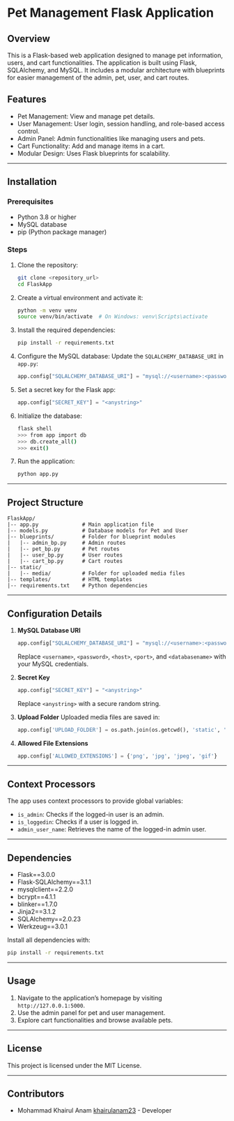 # Pet Management Flask Application

## Overview
This is a Flask-based web application designed to manage pet information, users, and cart functionalities. The application is built using Flask, SQLAlchemy, and MySQL. It includes a modular architecture with blueprints for easier management of the admin, pet, user, and cart routes.

## Features
- Pet Management: View and manage pet details.
- User Management: User login, session handling, and role-based access control.
- Admin Panel: Admin functionalities like managing users and pets.
- Cart Functionality: Add and manage items in a cart.
- Modular Design: Uses Flask blueprints for scalability.

---

## Installation

### Prerequisites
- Python 3.8 or higher
- MySQL database
- pip (Python package manager)

### Steps
1. Clone the repository:
   ```bash
   git clone <repository_url>
   cd FlaskApp
   ```

2. Create a virtual environment and activate it:
   ```bash
   python -m venv venv
   source venv/bin/activate  # On Windows: venv\Scripts\activate
   ```

3. Install the required dependencies:
   ```bash
   pip install -r requirements.txt
   ```

4. Configure the MySQL database:
   Update the `SQLALCHEMY_DATABASE_URI` in `app.py`:
   ```python
   app.config["SQLALCHEMY_DATABASE_URI"] = "mysql://<username>:<password>@<host>:<port>/<databasename>"
   ```

5. Set a secret key for the Flask app:
   ```python
   app.config["SECRET_KEY"] = "<anystring>"
   ```

6. Initialize the database:
   ```bash
   flask shell
   >>> from app import db
   >>> db.create_all()
   >>> exit()
   ```

7. Run the application:
   ```bash
   python app.py
   ```

---

## Project Structure
```
FlaskApp/
|-- app.py              # Main application file
|-- models.py           # Database models for Pet and User
|-- blueprints/         # Folder for blueprint modules
|   |-- admin_bp.py     # Admin routes
|   |-- pet_bp.py       # Pet routes
|   |-- user_bp.py      # User routes
|   |-- cart_bp.py      # Cart routes
|-- static/
|   |-- media/          # Folder for uploaded media files
|-- templates/          # HTML templates
|-- requirements.txt    # Python dependencies
```

---

## Configuration Details
1. **MySQL Database URI**
   ```python
   app.config["SQLALCHEMY_DATABASE_URI"] = "mysql://<username>:<password>@<host>:<port>/<databasename>"
   ```
   Replace `<username>`, `<password>`, `<host>`, `<port>`, and `<databasename>` with your MySQL credentials.

2. **Secret Key**
   ```python
   app.config["SECRET_KEY"] = "<anystring>"
   ```
   Replace `<anystring>` with a secure random string.

3. **Upload Folder**
   Uploaded media files are saved in:
   ```python
   app.config['UPLOAD_FOLDER'] = os.path.join(os.getcwd(), 'static', 'media')
   ```

4. **Allowed File Extensions**
   ```python
   app.config['ALLOWED_EXTENSIONS'] = {'png', 'jpg', 'jpeg', 'gif'}
   ```

---

## Context Processors
The app uses context processors to provide global variables:
- `is_admin`: Checks if the logged-in user is an admin.
- `is_loggedin`: Checks if a user is logged in.
- `admin_user_name`: Retrieves the name of the logged-in admin user.

---

## Dependencies
- Flask==3.0.0
- Flask-SQLAlchemy==3.1.1
- mysqlclient==2.2.0
- bcrypt==4.1.1
- blinker==1.7.0
- Jinja2==3.1.2
- SQLAlchemy==2.0.23
- Werkzeug==3.0.1

Install all dependencies with:
```bash
pip install -r requirements.txt
```

---

## Usage
1. Navigate to the application’s homepage by visiting `http://127.0.0.1:5000`.
2. Use the admin panel for pet and user management.
3. Explore cart functionalities and browse available pets.

---

## License
This project is licensed under the MIT License.

---

## Contributors
- Mohammad Khairul Anam
  [khairulanam23](https://github.com/khairulanam23) - Developer
